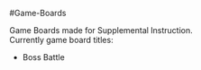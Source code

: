 #Game-Boards  

Game Boards made for Supplemental Instruction.  
Currently game board titles:
  * Boss Battle

